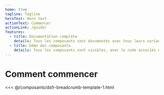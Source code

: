 ```yaml
---
home: true
tagline: Tagline
heroText: Hero text
actionText: Commencer
actionLink: /guide/
features:
  - title: Documentation complète
    details: Tous les composants sont documentés avec tous leurs variants
  - title: Démo des composants 
    details: Tous les composants sont visibles, avec le code associés et tous leurs variants
---
```


<script setup>
import '@gouvfr/dsfr/dist/dsfr/dsfr.module.js'
import '@gouvfr/dsfr/dist/dsfr/dsfr.min.css'

import DsfrButton from './composants/DsfrButton.vue'
import DsfrAccordion from './composants/DsfrAccordion.vue'
import DsfrBreadcrumb from './composants/DsfrBreadcrumb.vue'
</script>

# Comment commencer

<DsfrAccordion />
<DsfrBreadcrumb />

<<< @/composants/dsfr-breadcrumb-template-1.html

